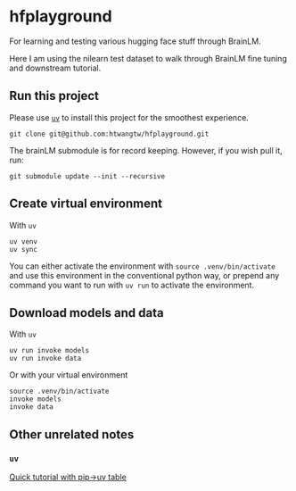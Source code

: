 # hfplayground

For learning and testing various hugging face stuff through BrainLM.

Here I am using the nilearn test dataset to walk through BrainLM fine tuning and downstream tutorial.

## Run this project

Please use [`uv`](https://docs.astral.sh/uv/) to install this project for the smoothest experience.

```
git clone git@github.com:htwangtw/hfplayground.git
```

The brainLM submodule is for record keeping.
However, if you wish pull it, run:

```
git submodule update --init --recursive
```

## Create virtual environment

With `uv`
```
uv venv
uv sync
```

You can either activate the environment with `source .venv/bin/activate` and use this environment in the conventional python way,
or prepend any command you want to run with `uv run` to activate the environment.


## Download models and data

With `uv`
```
uv run invoke models
uv run invoke data
```

Or with your virtual environment
```
source .venv/bin/activate
invoke models
invoke data
```

## Other unrelated notes

### `uv`

[Quick tutorial with pip->uv table](https://www.datacamp.com/tutorial/python-uv)
